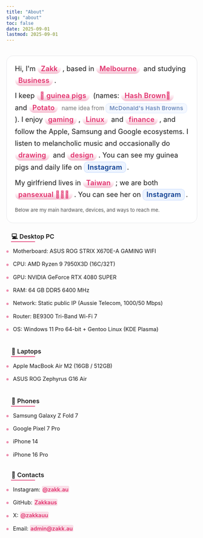 ```yaml
---
title: "About"
slug: "about"
toc: false
date: 2025-09-01
lastmod: 2025-09-01
---
```

<style>
/* 使用同 zh-hant 樣式，確保雙語一致 */
:root{--about-accent:var(--hb-active,#e1306c);}
.about-page{max-width:840px;margin:0 auto;padding:.75rem 0 2.8rem;font-size:1.02rem;line-height:1.62;}
body.dark .about-page{color:#e9e9eb;}
.about-page .about-hero{
  font-size:1.14rem;
  line-height:1.72;
  margin:0 0 1.6rem;
  padding:1.1rem 1.35rem 1.2rem;
  background:#ffffff;
  border:1px solid #e6e7ea;
  border-radius:18px;
  box-shadow:none;
  position:relative;
  overflow:hidden;
}
body.dark .about-page .about-hero{
  background:#1f2022;
  border:1px solid #35373a;
}
.about-page .about-hero::before,
.about-page .about-hero::after{content:none!important;}
.about-page .about-hero p{margin:.55rem 0;}
.about-page .about-hero p:first-child{margin-top:0;}
.about-page .about-hero p:last-child{margin-bottom:.2rem;}

/* Strong highlight only inside hero */
.about-page strong{
  background:none!important;
  color:inherit!important;
  padding:0!important;
  margin:0!important;
  border-radius:0!important;
  font-weight:600;
}
.about-page .about-hero strong{
  background:linear-gradient(to top,rgba(225,48,108,.32),rgba(225,48,108,0) 65%)!important;
  color:var(--about-accent)!important;
  padding:.18rem .55rem .22rem!important;
  margin:.12rem .25rem .12rem 0!important;
  border-radius:999px!important;
  line-height:1.15;
  letter-spacing:.3px;
  display:inline-block;
}
body.dark .about-page .about-hero strong{
  background:linear-gradient(to top,rgba(225,48,108,.45),rgba(225,48,108,0) 65%)!important;
  color:#ff8fb7!important;
}

/* Unified h3 heading effect (same as zh-hant) */
.about-page h3{
  margin:1.9rem 0 .55rem;
  font-size:1.02rem;
  line-height:1.28;
  font-weight:600;
  padding:0 .2rem .15rem .85rem;
  border-bottom:none!important;
  position:relative;
  background:linear-gradient(to right,rgba(225,48,108,.10),rgba(225,48,108,0) 72%) !important;
  border-radius:6px !important;
}
body.dark .about-page h3{
  background:linear-gradient(to right,rgba(225,48,108,.22),rgba(225,48,108,0) 72%) !important;
}
.about-page h3::after{
  content:"";
  position:absolute;
  left:.75rem;
  bottom:0;
  height:2px;
  width:64px;
  background:var(--about-accent);
  border-radius:2px;
  opacity:.78;
}
body.dark .about-page h3::after{opacity:.9;}

/* First heading after hero */
.about-page .about-hero + h3{
  margin-top:1.35rem !important;
}

/* List compact */
.about-page h3 + ul{
  margin:.15rem 0 .2rem !important;
}
.about-page h3 + ul li{
  padding:.4rem 0 .4rem 1.15rem !important;
}

/* Contacts vertical style already applied earlier (leave) */
/* Override contact link pills to soft tone */
.about-page .about-contacts a{
  background:rgba(225,48,108,.14)!important;
  color:var(--about-accent)!important;
  font-weight:600;
  transition:background .2s,color .2s;
}
body.dark .about-page .about-contacts a{
  background:rgba(225,48,108,.30)!important;
  color:#ff8fb7!important;
}
.about-page .about-contacts a:hover{
  background:var(--about-accent)!important;
  color:#fff!important;
}

/* Top spacing from page title/meta */
.about-page{
  padding-top:1.2rem !important;
}

/* Hero bottom spacing reduced */
.about-page .about-hero{
  margin:0 0 1.6rem !important;
}

/* Section heading spacing */
.about-page h3{
  margin:1.9rem 0 .55rem !important;
}

/* First heading after hero */
.about-page .about-hero + h3{
  margin-top:1.35rem !important;
}

/* List compact */
.about-page h3 + ul{
  margin:.15rem 0 .2rem !important;
}
.about-page h3 + ul li{
  padding:.4rem 0 .4rem 1.15rem !important;
}

/* Contacts block spacing */
.about-page h3:has(+ .about-contacts){
  margin-top:1.6rem !important;
}
.about-page .about-contacts{
  margin:.2rem 0 0 !important;
}

/* === Unified equipment & contacts list styling (mirrors zh-hant) === */
.about-page{
  --about-list-font:.9rem;
  --about-list-gap:.42rem;
  --about-bullet-size:6px;
  --about-link-pill:0;
}
.about-page h3 + ul,
.about-page .about-contacts{
  list-style:none!important;
  margin:.35rem 0 .3rem!important;
  padding:0!important;
  display:block!important;
}
.about-page h3 + ul li,
.about-page .about-contacts li{
  position:relative;
  padding:var(--about-list-gap) 0 var(--about-list-gap) 1.1rem!important;
  margin:0!important;
  font-size:var(--about-list-font);
  line-height:1.45;
}
.about-page h3 + ul li::before,
.about-page .about-contacts li::before{
  content:"";
  position:absolute;
  left:0;top:.95rem;
  width:var(--about-bullet-size);height:var(--about-bullet-size);
  background:var(--about-accent);
  border-radius:50%;
  opacity:.55;
}
body.dark .about-page h3 + ul li::before,
body.dark .about-page .about-contacts li::before{opacity:.75;}
.about-page .about-contacts a,
.about-page h3 + ul li a{
  color:var(--about-accent);
  font-weight:600;
  text-decoration:none;
  padding:.05rem .1rem;
  border-radius:4px;
  transition:color .18s,background-color .18s;
}
.about-page .about-contacts a:hover,
.about-page h3 + ul li a:hover{text-decoration:underline;}
/* Optional pill mode (enable via inline style: style="--about-link-pill:1") */
.about-page[style*="--about-link-pill:1"] .about-contacts a,
.about-page[style*="--about-link-pill:1"] h3 + ul li a{
  padding:.38rem .65rem;
  background:rgba(225,48,108,.12);
  border-radius:8px;
  font-size:.68rem;
  letter-spacing:.4px;
  line-height:1;
  text-decoration:none;
}
body.dark .about-page[style*="--about-link-pill:1"] .about-contacts a,
body.dark .about-page[style*="--about-link-pill:1"] h3 + ul li a{
  background:rgba(225,48,108,.28);
  color:#ff8fb7;
}
.about-page[style*="--about-link-pill:1"] .about-contacts a:hover,
.about-page[style*="--about-link-pill:1"] h3 + ul li a:hover{
  background:var(--about-accent);
  color:#fff;
}

/* === Section heading effect: left red bar + bottom accent line === */
.about-page h3{
  background:none!important;
  border-radius:0!important;
  position:relative;
}
.about-page h3::before{
  width:3px!important;
}
.about-page h3::after{
  content:"";
  position:absolute;
  left:.75rem;
  bottom:-2px;
  width:64px;
  height:2px;
  background:var(--about-accent);
  border-radius:2px;
  opacity:.82;
}

/* === Hero link styling (distinct from non-link highlights) === */
/* Changed to blue for clearer contrast vs regular accent */
.about-page .about-hero a{
  --hero-link-accent:#1d6fff;
  position:relative;
  display:inline-block;
  padding:.16rem .55rem .20rem;
  margin:.08rem .18rem .08rem 0;
  color:#0b3d91;
  background:rgba(29,111,255,.08);
  border:1px solid rgba(29,111,255,.20);
  border-radius:9px;
  font-weight:600;
  text-decoration:none;
  line-height:1.18;
  transition:background .22s,color .22s,box-shadow .22s,border-color .22s,transform .08s;
}
body.dark .about-page .about-hero a{
  color:#9fd1ff;
  background:rgba(29,111,255,.12);
  border-color:rgba(29,111,255,.28);
}
.about-page .about-hero a:hover,
.about-page .about-hero a:focus-visible{
  background:var(--hero-link-accent);
  color:#fff;
  border-color:var(--hero-link-accent);
  box-shadow:0 0 0 4px rgba(29,111,255,.12);
  text-decoration:none;
  transform:translateY(-1px);
}
body.dark .about-page .about-hero a:hover,
body.dark .about-page .about-hero a:focus-visible{
  box-shadow:0 0 0 4px rgba(29,111,255,.18);
}
.about-page .about-hero a:active{transform:translateY(0);}
.about-page .about-hero a strong{
  background:none!important;
  padding:0!important;
  margin:0!important;
  border-radius:0!important;
  color:inherit!important;
  line-height:inherit!important;
}
@media (max-width:640px){
  .about-page .about-hero{font-size:1.07rem;padding:.9rem 1rem 1rem;border-radius:16px;}
  .about-page h3{font-size:.95rem;margin:2rem 0 .65rem;}
  .about-page h3 + ul li,
  .about-page .about-contacts li{
    padding:.38rem 0 .38rem 1rem!important;
  }
  .about-page h3 + ul li::before,
  .about-page .about-contacts li::before{
    top:.85rem;
  }
  .about-page .about-hero a{padding:.14rem .5rem .18rem;margin:.06rem .15rem .06rem 0;}
}
@media (prefers-reduced-motion:reduce){
  .about-page .about-hero *{transition:none!important;}
}
</style>

<div class="about-page">
  <div class="about-hero">
    <p>Hi, I'm <strong>Zakk</strong>, based in <strong>Melbourne</strong> and studying <strong>Business</strong>.</p>
    <p>I keep <strong>🐹 guinea pigs</strong> (names: <strong>Hash&nbsp;Brown🥔</strong> and <strong>Potato</strong><small style="opacity:.6;margin-left:.35rem;">name idea from <a href="https://mcdonalds.com.hk/en/product/hash-browns/" target="_blank" rel="noopener"><strong>McDonald's Hash Browns</strong></a></small>). I enjoy <strong>gaming</strong>, <strong>Linux</strong> and <strong>finance</strong>, and follow the Apple, Samsung and Google ecosystems. I listen to melancholic music and occasionally do <strong>drawing</strong> and <strong>design</strong>. You can see my guinea pigs and daily life on <a href="https://www.instagram.com/zakk.au/" target="_blank" rel="noopener"><strong>Instagram</strong></a>.</p>
    <p>My girlfriend lives in <strong>Taiwan</strong>; we are both <strong>pansexual 🩷💛🩵</strong>. You can see her on <a href="https://www.instagram.com/abyss_74.50/" target="_blank" rel="noopener"><strong>Instagram</strong></a>.</p>
    <p style="margin-top:.8rem;font-size:.82rem;opacity:.75;">Below are my main hardware, devices, and ways to reach me.</p>
  </div>

### 💻 Desktop PC
- Motherboard: ASUS ROG STRIX X670E-A GAMING WIFI  
- CPU: AMD Ryzen 9 7950X3D (16C/32T)  
- GPU: NVIDIA GeForce RTX 4080 SUPER  
- RAM: 64 GB DDR5 6400 MHz  
- Network: Static public IP (Aussie Telecom, 1000/50 Mbps)  
- Router: BE9300 Tri-Band Wi-Fi 7  
- OS: Windows 11 Pro 64-bit + Gentoo Linux (KDE Plasma)  

### 💼 Laptops
- Apple MacBook Air M2 (16GB / 512GB)  
- ASUS ROG Zephyrus G16 Air  

### 📱 Phones
- Samsung Galaxy Z Fold 7  
- Google Pixel 7 Pro  
- iPhone 14  
- iPhone 16 Pro  

### 🔗 Contacts
<ul class="about-contacts">
  <li>Instagram: <a href="https://www.instagram.com/zakk.au/" target="_blank" rel="noopener">@zakk.au</a></li>
  <li>GitHub: <a href="https://github.com/Zakkaus" target="_blank" rel="noopener">Zakkaus</a></li>
  <li>X: <a href="https://x.com/zakkauu" target="_blank" rel="noopener">@zakkauu</a></li>
  <li>Email: <a href="mailto:admin@zakk.au">admin@zakk.au</a></li>
</ul>
</div>